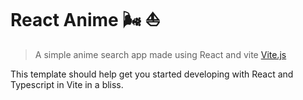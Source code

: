 # React Anime 🌬 ⛵️

> A simple  anime search app made using React and vite [Vite.js](https://vitejs.dev/)

This template should help get you started developing with React and Typescript in Vite in a bliss.
